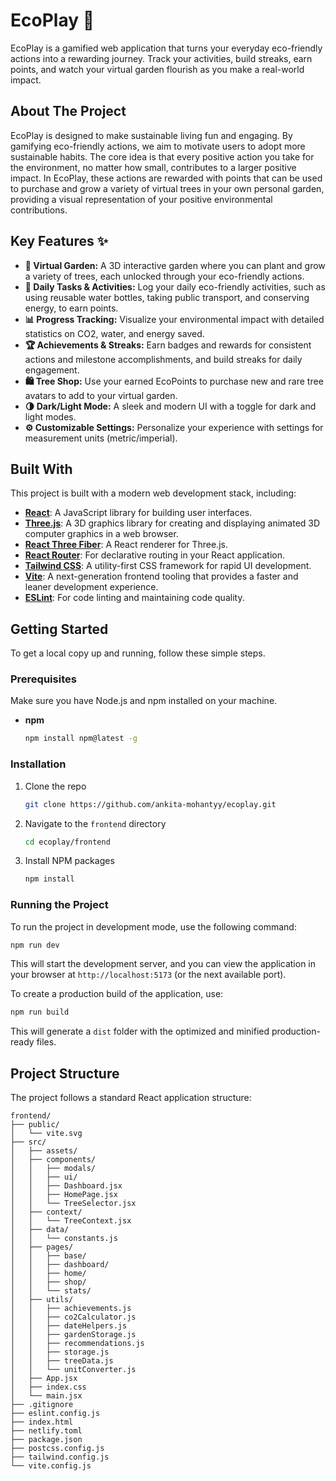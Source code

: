 # EcoPlay 🌱

EcoPlay is a gamified web application that turns your everyday eco-friendly actions into a rewarding journey. Track your activities, build streaks, earn points, and watch your virtual garden flourish as you make a real-world impact.

## About The Project

EcoPlay is designed to make sustainable living fun and engaging. By gamifying eco-friendly actions, we aim to motivate users to adopt more sustainable habits. The core idea is that every positive action you take for the environment, no matter how small, contributes to a larger positive impact. In EcoPlay, these actions are rewarded with points that can be used to purchase and grow a variety of virtual trees in your own personal garden, providing a visual representation of your positive environmental contributions.

## Key Features ✨

  * **🏡 Virtual Garden:** A 3D interactive garden where you can plant and grow a variety of trees, each unlocked through your eco-friendly actions.
  * **📝 Daily Tasks & Activities:** Log your daily eco-friendly activities, such as using reusable water bottles, taking public transport, and conserving energy, to earn points.
  * **📊 Progress Tracking:** Visualize your environmental impact with detailed statistics on CO2, water, and energy saved.
  * **🏆 Achievements & Streaks:** Earn badges and rewards for consistent actions and milestone accomplishments, and build streaks for daily engagement.
  * **🛍️ Tree Shop:** Use your earned EcoPoints to purchase new and rare tree avatars to add to your virtual garden.
  * **🌗 Dark/Light Mode:** A sleek and modern UI with a toggle for dark and light modes.
  * **⚙️ Customizable Settings:** Personalize your experience with settings for measurement units (metric/imperial).

## Built With

This project is built with a modern web development stack, including:

  * **[React](https://reactjs.org/)**: A JavaScript library for building user interfaces.
  * **[Three.js](https://threejs.org/)**: A 3D graphics library for creating and displaying animated 3D computer graphics in a web browser.
  * **[React Three Fiber](https://docs.pmnd.rs/react-three-fiber/getting-started/introduction)**: A React renderer for Three.js.
  * **[React Router](https://reactrouter.com/)**: For declarative routing in your React application.
  * **[Tailwind CSS](https://tailwindcss.com/)**: A utility-first CSS framework for rapid UI development.
  * **[Vite](https://vitejs.dev/)**: A next-generation frontend tooling that provides a faster and leaner development experience.
  * **[ESLint](https://eslint.org/)**: For code linting and maintaining code quality.

## Getting Started

To get a local copy up and running, follow these simple steps.

### Prerequisites

Make sure you have Node.js and npm installed on your machine.

  * **npm**
    ```sh
    npm install npm@latest -g
    ```

### Installation

1.  Clone the repo
    ```sh
    git clone https://github.com/ankita-mohantyy/ecoplay.git
    ```
2.  Navigate to the `frontend` directory
    ```sh
    cd ecoplay/frontend
    ```
3.  Install NPM packages
    ```sh
    npm install
    ```

### Running the Project

To run the project in development mode, use the following command:

```sh
npm run dev
```

This will start the development server, and you can view the application in your browser at `http://localhost:5173` (or the next available port).

To create a production build of the application, use:

```sh
npm run build
```

This will generate a `dist` folder with the optimized and minified production-ready files.

## Project Structure

The project follows a standard React application structure:

```
frontend/
├── public/
│   └── vite.svg
├── src/
│   ├── assets/
│   ├── components/
│   │   ├── modals/
│   │   ├── ui/
│   │   ├── Dashboard.jsx
│   │   ├── HomePage.jsx
│   │   └── TreeSelector.jsx
│   ├── context/
│   │   └── TreeContext.jsx
│   ├── data/
│   │   └── constants.js
│   ├── pages/
│   │   ├── base/
│   │   ├── dashboard/
│   │   ├── home/
│   │   ├── shop/
│   │   └── stats/
│   ├── utils/
│   │   ├── achievements.js
│   │   ├── co2Calculator.js
│   │   ├── dateHelpers.js
│   │   ├── gardenStorage.js
│   │   ├── recommendations.js
│   │   ├── storage.js
│   │   ├── treeData.js
│   │   └── unitConverter.js
│   ├── App.jsx
│   ├── index.css
│   └── main.jsx
├── .gitignore
├── eslint.config.js
├── index.html
├── netlify.toml
├── package.json
├── postcss.config.js
├── tailwind.config.js
└── vite.config.js
```
